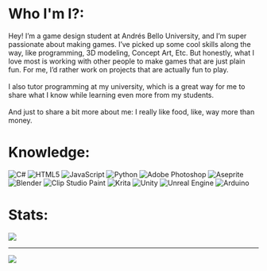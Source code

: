 # Who I'm I?:
Hey! I’m a game design student at Andrés Bello University, and I’m super passionate about making games. I’ve picked up some cool skills along the way, like programming, 3D modeling, Concept Art, Etc. But honestly, what I love most is working with other people to make games that are just plain fun. For me, I’d rather work on projects that are actually fun to play.<br><br>I also tutor programming at my university, which is a great way for me to share what I know while learning even more from my students.<br><br>And just to share a bit more about me: I really like food, like, way more than money.


<!--## Socials:
[![Pinterest](https://img.shields.io/badge/Pinterest-%23E60023.svg?logo=Pinterest&logoColor=white)](https://pinterest.com/A74x_na) <-->

# Knowledge:
![C#](https://img.shields.io/badge/c%23-%23239120.svg?style=for-the-badge&logo=csharp&logoColor=white) ![HTML5](https://img.shields.io/badge/html5-%23E34F26.svg?style=for-the-badge&logo=html5&logoColor=white) ![JavaScript](https://img.shields.io/badge/javascript-%23323330.svg?style=for-the-badge&logo=javascript&logoColor=%23F7DF1E) ![Python](https://img.shields.io/badge/python-3670A0?style=for-the-badge&logo=python&logoColor=ffdd54) ![Adobe Photoshop](https://img.shields.io/badge/adobe%20photoshop-%2331A8FF.svg?style=for-the-badge&logo=adobe%20photoshop&logoColor=white) ![Aseprite](https://img.shields.io/badge/Aseprite-FFFFFF?style=for-the-badge&logo=Aseprite&logoColor=#7D929E) ![Blender](https://img.shields.io/badge/blender-%23F5792A.svg?style=for-the-badge&logo=blender&logoColor=white) ![Clip Studio Paint](https://img.shields.io/badge/ClipStudioPaint-%23CFD3D3.svg?style=for-the-badge&logo=ClipStudioPaint&logoColor=white) ![Krita](https://img.shields.io/badge/Krita-203759?style=for-the-badge&logo=krita&logoColor=EEF37B) ![Unity](https://img.shields.io/badge/unity-%23000000.svg?style=for-the-badge&logo=unity&logoColor=white) ![Unreal Engine](https://img.shields.io/badge/unrealengine-%23313131.svg?style=for-the-badge&logo=unrealengine&logoColor=white) ![Arduino](https://img.shields.io/badge/-Arduino-00979D?style=for-the-badge&logo=Arduino&logoColor=white)
# Stats:
![](https://github-readme-streak-stats.herokuapp.com/?user=Punky12868&theme=dark&hide_border=true)<br/>

---
[![](https://visitcount.itsvg.in/api?id=PUNKKY&icon=0&color=10)](https://visitcount.itsvg.in)
